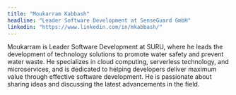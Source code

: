 ```yaml
---
title: "Moukarram Kabbash"
headline: "Leader Software Development at SenseGuard GmbH"
linkedin: "https://www.linkedin.com/in/mkabbash/"
---
```


Moukarram is Leader Software Development at SURU, where he leads the development of technology solutions to promote water safety and prevent water waste. He specializes in cloud computing, serverless technology, and microservices, and is dedicated to helping developers deliver maximum value through effective software development. He is passionate about sharing ideas and discussing the latest advancements in the field.
